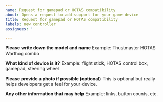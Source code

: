 ```yaml
---
name: Request for gamepad or HOTAS compatibility
about: Opens a request to add support for your game device
title: Request for gamepad or HOTAS compatibility
labels: new controller
assignees: ''

---
```


**Please write down the model and name**
Example: Thustmaster HOTAS Warthog combo

**What kind of device is it?**
Example: flight stick, HOTAS control box, gamepad, steering wheel

**Please provide a photo if possible (optional)**
This is optional but really helps developers get a feel for your device.

**Any other information that may help**
Example: links, button counts, etc.

